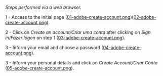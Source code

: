 
*Steps performed via a web browser.*

1 - Access to the initial page ([01-adobe-create-account.png](./create/01-adobe-create-account.png))([02-adobe-create-account.png](./create/02-adobe-create-account.png)).

2 - Click on *Create an account/Criar uma conta* after clicking on *Sign in/Fazer logon* on step 1 ([03-adobe-create-account.png](./create/03-adobe-create-account.png)).

3 - Inform your email and choose a password ([04-adobe-create-account.png](./create/04-adobe-create-account.png)).

3 - Inform your personal details and click on *Create Account/Criar Conta* ([05-adobe-create-account.png](./create/05-adobe-create-account.png)).